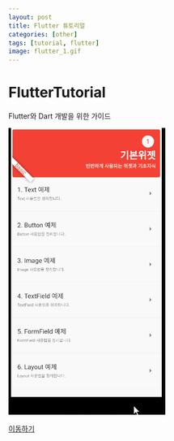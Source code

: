 ```yaml
---
layout: post
title: Flutter 튜토리얼  
categories: [other]
tags: [tutorial, flutter]
image: flutter_1.gif
---
```




# FlutterTutorial

Flutter와 Dart 개발을 위한 가이드

![](/images/flutter_1.gif)

[이동하기](https://github.com/VintageAppMaker/FlutterTutorial)